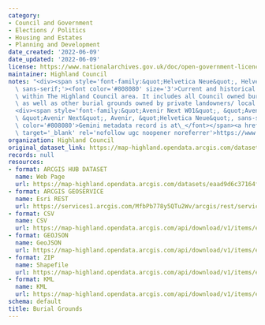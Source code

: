 ```yaml
---
category:
- Council and Government
- Elections / Politics
- Housing and Estates
- Planning and Development
date_created: '2022-06-09'
date_updated: '2022-06-09'
license: https://www.nationalarchives.gov.uk/doc/open-government-licence/version/3/
maintainer: Highland Council
notes: "<div><span style='font-family:&quot;Helvetica Neue&quot;, Helvetica, Arial,\
  \ sans-serif;'><font color='#808080' size='3'>Current and historical burial grounds\
  \ within The Highland Council area. It includes all Council owned burial grounds\
  \ as well as other burial grounds owned by private landowners/ local trusts.</font></span></div>\n\
  <div><span style='font-family:&quot;Avenir Next W01&quot;, &quot;Avenir Next W00&quot;,\
  \ &quot;Avenir Next&quot;, Avenir, &quot;Helvetica Neue&quot;, sans-serif; font-size:16px;'><font\
  \ color='#808080'>Gemini metadata record is at\_</font></span><a href='https://www.spatialdata.gov.scot/geonetwork/srv/eng/catalog.search#/metadata/d6adca74-0e6d-47c5-a2cc-cb67d4a56a9c'\
  \ target='_blank' rel='nofollow ugc noopener noreferrer'>https://www.spatialdata.gov.scot/geonetwork/srv/eng/catalog.search#/metadata/d6adca74-0e6d-47c5-a2cc-cb67d4a56a9c</a></div>"
organization: Highland Council
original_dataset_link: https://map-highland.opendata.arcgis.com/datasets/eaad9d6c37164f6390d70c58eae5c8e4_0
records: null
resources:
- format: ARCGIS HUB DATASET
  name: Web Page
  url: https://map-highland.opendata.arcgis.com/datasets/eaad9d6c37164f6390d70c58eae5c8e4_0
- format: ARCGIS GEOSERVICE
  name: Esri REST
  url: https://services1.arcgis.com/MfbPb778y5QTu2Wv/arcgis/rest/services/BurialGrounds/FeatureServer/0
- format: CSV
  name: CSV
  url: https://map-highland.opendata.arcgis.com/api/download/v1/items/eaad9d6c37164f6390d70c58eae5c8e4/csv?layers=0
- format: GEOJSON
  name: GeoJSON
  url: https://map-highland.opendata.arcgis.com/api/download/v1/items/eaad9d6c37164f6390d70c58eae5c8e4/geojson?layers=0
- format: ZIP
  name: Shapefile
  url: https://map-highland.opendata.arcgis.com/api/download/v1/items/eaad9d6c37164f6390d70c58eae5c8e4/shapefile?layers=0
- format: KML
  name: KML
  url: https://map-highland.opendata.arcgis.com/api/download/v1/items/eaad9d6c37164f6390d70c58eae5c8e4/kml?layers=0
schema: default
title: Burial Grounds
---
```

